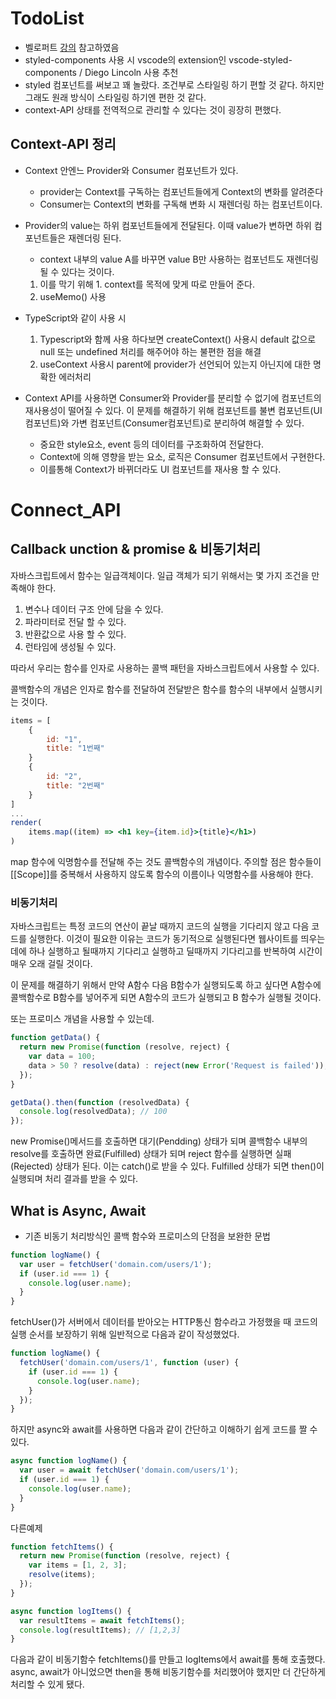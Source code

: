 # TodoList

- 벨로퍼트 [강의](https://react.vlpt.us/mashup-todolist/01-create-components.html) 참고하였음
- styled-components 사용 시 vscode의 extension인 vscode-styled-components / Diego Lincoln 사용 추천
- styled 컴포넌트를 써보고 꽤 놀랐다. 조건부로 스타일링 하기 편할 것 같다. 하지만 그래도 원래 방식이 스타일링 하기엔 편한 것 같다.
- context-API 상태를 전역적으로 관리할 수 있다는 것이 굉장히 편했다.

## Context-API 정리

- Context 안엔느 Provider와 Consumer 컴포넌트가 있다.

  - provider는 Context를 구독하는 컴포넌트들에게 Context의 변화를 알려준다
  - Consumer는 Context의 변화를 구독해 변화 시 재렌더링 하는 컴포넌트이다.

- Provider의 value는 하위 컴포넌트들에게 전달된다. 이때 value가 변하면 하위 컴포넌트들은 재렌더링 된다.

  - context 내부의 value A를 바꾸면 value B만 사용하는 컴포넌트도 재렌더링 될 수 있다는 것이다.

  1. 이를 막기 위해 1. context를 목적에 맞게 따로 만들어 준다.
  2. useMemo() 사용

- TypeScript와 같이 사용 시

  1. Typescript와 함께 사용 하다보면 createContext() 사용시 default 값으로 null 또는 undefined 처리를 해주어야 하는 불편한 점을 해결
  2. useContext 사용시 parent에 provider가 선언되어 있는지 아닌지에 대한 명확한 에러처리

- Context API를 사용하면 Consumer와 Provider를 분리할 수 없기에 컴포넌트의 재사용성이 떨어질 수 있다. 이 문제를 해결하기 위해 컴포넌트를 불변 컴포넌트(UI컴포넌트)와 가변 컴포넌트(Consumer컴포넌트)로 분리하여 해결할 수 있다.
  - 중요한 style요소, event 등의 데이터를 구조화하여 전달한다.
  - Context에 의해 영향을 받는 요소, 로직은 Consumer 컴포넌트에서 구현한다.
  - 이를통해 Context가 바뀌더라도 UI 컴포넌트를 재사용 할 수 있다.

# Connect_API

## Callback unction & promise & 비동기처리

자바스크립트에서 함수는 일급객체이다. 일급 객체가 되기 위해서는 몇 가지 조건을 만족해야 한다.

1. 변수나 데이터 구조 안에 담을 수 있다.
2. 파라미터로 전달 할 수 있다.
3. 반환값으로 사용 할 수 있다.
4. 런타임에 생성될 수 있다.

따라서 우리는 함수를 인자로 사용하는 콜백 패턴을 자바스크립트에서 사용할 수 있다.

콜백함수의 개념은 인자로 함수를 전달하여 전달받은 함수를 함수의 내부에서 실행시키는 것이다.

```jsx
items = [
    {
        id: "1",
        title: "1번째"
    }
    {
        id: "2",
        title: "2번째"
    }
]
...
render(
    items.map((item) => <h1 key={item.id}>{title}</h1>)
)
```

map 함수에 익명함수를 전달해 주는 것도 콜백함수의 개념이다.
주의할 점은 함수들이 [[Scope]]를 중복해서 사용하지 않도록 함수의 이름이나 익명함수를 사용해야 한다.

### 비동기처리

자바스크립트는 특정 코드의 연산이 끝날 때까지 코드의 실행을 기다리지 않고 다음 코드를 실행한다.
이것이 필요한 이유는 코드가 동기적으로 실행된다면 웹사이트를 띄우는데에 하나 실행하고 될때까지 기다리고 실행하고 딜때까지 기다리고를 반복하여 시간이 매우 오래 걸릴 것이다.

이 문제를 해결하기 위해서 만약 A함수 다음 B함수가 실행되도록 하고 싶다면 A함수에 콜백함수로 B함수를 넣어주게 되면 A함수의 코드가 실행되고 B 함수가 실행될 것이다.

또는 프로미스 개념을 사용할 수 있는데.

```js
function getData() {
  return new Promise(function (resolve, reject) {
    var data = 100;
    data > 50 ? resolve(data) : reject(new Error('Request is failed'));
  });
}

getData().then(function (resolvedData) {
  console.log(resolvedData); // 100
});
```

new Promise()메서드를 호출하면 대기(Pendding) 상태가 되며 콜백함수 내부의 resolve를 호출하면 완료(Fulfilled) 상태가 되며 reject 함수를 실행하면 실패(Rejected) 상태가 된다. 이는 catch()로 받을 수 있다. Fulfilled 상태가 되면 then()이 실행되며 처리 결과를 받을 수 있다.

## What is Async, Await

- 기존 비동기 처리방식인 콜백 함수와 프로미스의 단점을 보완한 문법

```js
function logName() {
  var user = fetchUser('domain.com/users/1');
  if (user.id === 1) {
    console.log(user.name);
  }
}
```

fetchUser()가 서버에서 데이터를 받아오는 HTTP통신 함수라고 가정했을 때 코드의 실행 순서를 보장하기 위해 일반적으로 다음과 같이 작성했었다.

```js
function logName() {
  fetchUser('domain.com/users/1', function (user) {
    if (user.id === 1) {
      console.log(user.name);
    }
  });
}
```

하지만 async와 await를 사용하면 다음과 같이 간단하고 이해하기 쉽게 코드를 짤 수 있다.

```js
async function logName() {
  var user = await fetchUser('domain.com/users/1');
  if (user.id === 1) {
    console.log(user.name);
  }
}
```

다른예제

```js
function fetchItems() {
  return new Promise(function (resolve, reject) {
    var items = [1, 2, 3];
    resolve(items);
  });
}

async function logItems() {
  var resultItems = await fetchItems();
  console.log(resultItems); // [1,2,3]
}
```

다음과 같이 비동기함수 fetchItems()를 만들고 logItems에서 await를 통해 호출했다. async, await가 아니었으면 then을 통해 비동기함수를 처리했어야 했지만 더 간단하게 처리할 수 있게 됐다.
